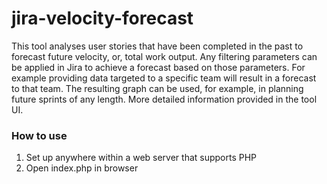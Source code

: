 # jira-velocity-forecast
This tool analyses user stories that have been completed in the past to forecast future velocity, or, total work output.
Any filtering parameters can be applied in Jira to achieve a forecast based on those parameters.
For example providing data targeted to a specific team will result in a forecast to that team. The resulting
graph can be used, for example, in planning future sprints of any length. More detailed information provided in the tool
UI.

### How to use
1. Set up anywhere within a web server that supports PHP
2. Open index.php in browser